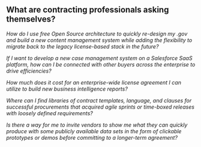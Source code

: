 ## What are contracting professionals asking themselves?

_How do I use free Open Source architecture to quickly re-design my .gov and build a new content management system while adding the flexibility to migrate back to the legacy license-based stack in the future?_

_If I want to develop a new case management system on a Salesforce SaaS platform, how can I be connected with other buyers across the enterprise to drive efficiencies?_

_How much does it cost for an enterprise-wide license agreement I can utilize to build new business intelligence reports?_

_Where can I find libraries of contract templates, language, and clauses for successful procurements that acquired agile sprints or time-boxed releases with loosely defined requirements?_

_Is there a way for me to invite vendors to show me what they can quickly produce with some publicly available data sets in the form of clickable prototypes or demos before committing to a longer-term agreement?_
